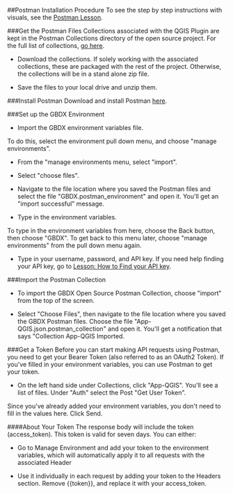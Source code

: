 ##Postman Installation Procedure
To see the step by step instructions with visuals, see the [Postman Lesson](http://gbdxdocs.digitalglobe.com/docs/postman-instructions-collections).

###Get the Postman Files
Collections associated with the QGIS Plugin are kept in the Postman Collections directory of the open source project. For the full list of collections, [go here](https://github.com/DigitalGlobe/Postman).<br>

* Download the collections. If solely working with the associated collections, these are packaged with the rest of the project. Otherwise, the collections will be in a stand alone zip file.<br>

* Save the files to your local drive and unzip them.<br>

###Install Postman
Download and install Postman [here](http://getpostman.com).

###Set up the GBDX Environment
* Import the GBDX environment variables file. 

To do this, select the environment pull down menu, and choose "manage environments".

*  From the "manage environments menu, select "import".

* Select "choose files".

* Navigate to the file location where you saved the Postman files and select the file "GBDX.postman_environment" and open it. You'll get an "import successful" message.

* Type in the environment variables. 

To type in the environment variables from here, choose the Back button, then choose "GBDX". To get back to this menu later, choose "manage environments" from the pull down menu again.

* Type in your username, password, and API key. If you need help finding your API key, go to [Lesson: How to Find your API key](http://gbdxdocs.digitalglobe.com/v1/docs/lesson-how-to-find-your-api-key-1).

###Import the Postman Collection
* To import the GBDX Open Source Postman Collection, choose "import" from the top of the screen.

* Select "Choose Files", then navigate to the file location where you saved the GBDX Postman files. Choose the file "App-QGIS.json.postman_collection" and open it. You'll get a notification that says "Collection App-QGIS Imported.

###Get a Token
Before you can start making API requests using Postman, you need to get your Bearer Token (also referred to as an OAuth2 Token). If you've filled in your environment variables, you can use Postman to get your token.

* On the left hand side under Collections, click "App-QGIS". You'll see a list of files. Under "Auth" select the Post "Get User Token".

Since you've already added your environment variables, you don't need to fill in the values here. Click Send.

####About Your Token
The response body will include the token (access_token). This token is valid for seven days. You can either:

* Go to Manage Environment and add your token to the environment variables, which will automatically apply it to all requests with the associated Header

* Use it individually in each request by adding your token to the Headers section. Remove {{token}}, and replace it with your access_token.